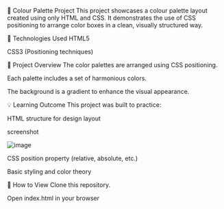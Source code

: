 🎨 Colour Palette Project
This project showcases a colour palette layout created using only HTML and CSS. It demonstrates the use of CSS positioning to arrange color boxes in a clean, visually structured way.

🔧 Technologies Used
HTML5

CSS3 (Positioning techniques)

📁 Project Overview
The color palettes are arranged using CSS positioning.

Each palette includes a set of harmonious colors.

The background is a gradient to enhance the visual appearance.

💡 Learning Outcome
This project was built to practice:

HTML structure for design layout

screenshot

![image](https://github.com/user-attachments/assets/54a4db27-c38f-4f44-9d53-bb479ac64bb9)



CSS position property (relative, absolute, etc.)

Basic styling and color theory

📄 How to View
Clone this repository.

Open index.html in your browser
